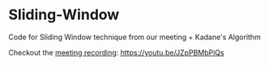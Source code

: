 # Sliding-Window
Code for Sliding Window technique from our meeting + Kadane's Algorithm


Checkout the [meeting recording](https://youtu.be/JZpPBMbPiQs):  https://youtu.be/JZpPBMbPiQs
